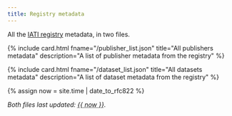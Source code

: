 ```yaml
---
title: Registry metadata
---
```

All the [IATI registry](https://iatiregistry.org) metadata, in two files.

<div class="row">
  {% include card.html fname="/publisher_list.json" title="All publishers metadata" description="A list of publisher metadata from the registry" %}

  {% include card.html fname="/dataset_list.json" title="All datasets metadata" description="A list of dataset metadata from the registry" %}
</div>

{% assign now = site.time | date_to_rfc822 %}

_Both files last updated: <abbr title="{{ now }}" id="last-updated">{{ now }}</abbr>._
